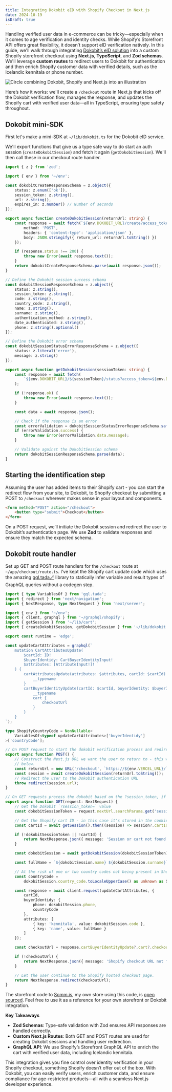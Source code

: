```yaml
---
title: Integrating Dokobit eID with Shopify Checkout in Next.js
date: 2024-10-19
isDraft: true
---
```


Handling verified user data in e-commerce can be tricky—especially when it comes to age verification
and identity checks. While Shopify’s Storefront API offers great flexibility, it doesn’t support eID
verification natively. In this guide, we'll walk through integrating [Dokobit’s eID
solution](https://www.dokobit.com/solutions/e-identification-api) into a custom Shopify storefront
checkout using **Next.js**, **TypeScript**, and **Zod schemas**. We'll leverage **custom routes** to
redirect users to Dokobit for authentication and then enrich Shopify customer data with verified
details, such as the Icelandic kennitala or phone number.

<img src="https://ss.solberg.is/8f4XSPRn+" alt="Circle combining Dokobit, Shopify and Next.js into an illustration">

Here’s how it works: we'll create a `/checkout` route in Next.js that kicks off the Dokobit
verification flow, manages the response, and updates the Shopify cart with verified user data—all in
TypeScript, ensuring type safety throughout.

## Dokobit mini-SDK

First let's make a mini-SDK at `~/lib/dokobit.ts` for the Dokobit eID service.

We'll export functions that give us a type safe way to do start an auth session
(`createDokobitSession`) and fetch it again (`getDokobitSession`). We'll then call these in our
checkout route handler.

```ts
import { z } from 'zod';

import { env } from '~/env';

const dokobitCreateResponseSchema = z.object({
	status: z.enum(['ok']),
	session_token: z.string(),
	url: z.string(),
	expires_in: z.number() // Number of seconds
});

export async function createDokobitSession(returnUrl: string) {
	const response = await fetch(`${env.DOKOBIT_URL}/create?access_token=${env.DOKOBIT_TOKEN}`, {
		method: 'POST',
		headers: { 'content-type': 'application/json' },
		body: JSON.stringify({ return_url: returnUrl.toString() })
	});

	if (response.status !== 200) {
		throw new Error(await response.text());
	}
	return dokobitCreateResponseSchema.parse(await response.json());
}

// Define the Dokobit session success schema
const dokobitSessionResponseSchema = z.object({
	status: z.string(),
	session_token: z.string(),
	code: z.string(),
	country_code: z.string(),
	name: z.string(),
	surname: z.string(),
	authentication_method: z.string(),
	date_authenticated: z.string(),
	phone: z.string().optional()
});

// Define the Dokobit error schema
const dokobitSessionStatusErrorResponseSchema = z.object({
	status: z.literal('error'),
	message: z.string()
});

export async function getDokobitSession(sessionToken: string) {
	const response = await fetch(
		`${env.DOKOBIT_URL}/${sessionToken}/status?access_token=${env.DOKOBIT_TOKEN}`
	);

	if (!response.ok) {
		throw new Error(await response.text());
	}

	const data = await response.json();

	// Check if the response is an error
	const errorValidation = dokobitSessionStatusErrorResponseSchema.safeParse(data);
	if (errorValidation.success) {
		throw new Error(errorValidation.data.message);
	}

	// Validate against the DokobitSession schema
	return dokobitSessionResponseSchema.parse(data);
}
```

## Starting the identification step

Assuming the user has added items to their Shopify cart - you can start the redirect flow from your
site, to Dokobit, to Shopify checkout by submitting a POST to `/checkout` wherever makes sense in
your layout and components.

```html
<form method="POST" action="/checkout">
	<button type="submit">Checkout</button>
</form>
```

On a POST request, we’ll initiate the Dokobit session and redirect the user to Dokobit’s
authentication page. We use **Zod** to validate responses and ensure they match the expected schema.

## Dokobit route handler

Set up GET and POST route handlers for the `/checkout` route at `~/app/checkout/route.ts`. I've kept
the Shopify cart update code which uses the amazing [gql.tada🪄](https://gql-tada.0no.co) library to
statically infer variable and result types of GraphQL queries without a codegen step.

```ts
import { type VariablesOf } from 'gql.tada';
import { redirect } from 'next/navigation';
import { NextResponse, type NextRequest } from 'next/server';

import { env } from '~/env';
import { client, graphql } from '~/graphql/shopify';
import { getSession } from '~/lib/cart';
import { createDokobitSession, getDokobitSession } from '~/lib/dokobit';

export const runtime = 'edge';

const updateCartAttributes = graphql(`
	mutation CartAttributesUpdate(
		$cartId: ID!
		$buyerIdentidy: CartBuyerIdentityInput!
		$attributes: [AttributeInput!]!
	) {
		cartAttributesUpdate(attributes: $attributes, cartId: $cartId) {
			__typename
		}
		cartBuyerIdentityUpdate(cartId: $cartId, buyerIdentity: $buyerIdentidy) {
			__typename
			cart {
				checkoutUrl
			}
		}
	}
`);

type ShopifyCountryCode = NonNullable<
	VariablesOf<typeof updateCartAttributes>['buyerIdentidy']
>['countryCode'];

// On POST request to start the dokobit verification process and redirect to it
export async function POST() {
	// Construct the Next.js URL we want the user to return to - this will actually be the GET handler
	// below.
	const returnUrl = new URL('/checkout', `https://${env.VERCEL_URL}/`);
	const session = await createDokobitSession(returnUrl.toString());
	// Redirect the user to the Dokobit authentication URL
	throw redirect(session.url);
}

// On GET requests process the dokobit based on the ?session_token, if presented
export async function GET(request: NextRequest) {
	// Get the Dokobit `?session_token=` value
	const dokobitSessionToken = request.nextUrl.searchParams.get('session_token');

	// Get the Shopify cart ID - in this case it's stored in the cookie header.
	const cartId = await getSession().then((session) => session?.cartId);

	if (!dokobitSessionToken || !cartId) {
		return NextResponse.json({ message: 'Session or cart not found' }, { status: 400 });
	}

	const dokobitSession = await getDokobitSession(dokobitSessionToken);

	const fullName = `${dokobitSession.name} ${dokobitSession.surname}`;

	// At the risk of one or two country codes not being present in Shopify API ...
	const countryCode =
		dokobitSession.country_code.toLocaleUpperCase() as unknown as ShopifyCountryCode;

	const response = await client.request(updateCartAttributes, {
		cartId,
		buyerIdentidy: {
			phone: dokobitSession.phone,
			countryCode
		},
		attributes: [
			{ key: 'kennitala', value: dokobitSession.code },
			{ key: 'name', value: fullName }
		]
	});

	const checkoutUrl = response.cartBuyerIdentityUpdate?.cart?.checkoutUrl;

	if (!checkoutUrl) {
		return NextResponse.json({ message: 'Shopify checkout URL not found' }, { status: 400 });
	}

	// Let the user continue to the Shopify hosted checkout page.
	return NextResponse.redirect(checkoutUrl);
}
```

The storefront code to [Somm.is](https://www.somm.is/), my own store using this code, is [open
sourced](https://github.com/jokull/somm-next). Feel free to use it as a reference for your own
storefront or Dokobit integration.

**Key Takeaways**

- **Zod Schemas**: Type-safe validation with Zod ensures API responses are handled correctly.
- **Custom Next.js Routes**: Both GET and POST routes are used for creating Dokobit sessions and
  handling user redirection.
- **GraphQL API**: We use Shopify’s Storefront GraphQL API to enrich the cart with verified user
  data, including Icelandic kennitala.

This integration gives you fine control over identity verification in your Shopify checkout,
something Shopify doesn’t offer out of the box. With Dokobit, you can easily verify users, enrich
customer data, and ensure compliance for age-restricted products—all with a seamless Next.js
developer experience.
